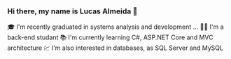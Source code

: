 ### Hi there, my name is Lucas Almeida 👋

🎓 I'm recently graduated in systems analysis and development ...
👨‍💻 I'm a back-end studant
📚 I'm currently learning C#, ASP.NET Core and MVC architecture
💹 I'm also interested in databases, as SQL Server and MySQL



